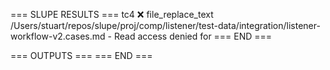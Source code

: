 === SLUPE RESULTS ===
tc4 ❌ file_replace_text /Users/stuart/repos/slupe/proj/comp/listener/test-data/integration/listener-workflow-v2.cases.md - Read access denied for
=== END ===

=== OUTPUTS ===
=== END ===